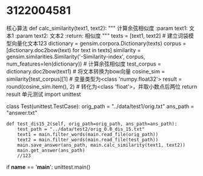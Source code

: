 # 3122004581
核心算法
def calc_similarity(text1, text2):
    """
    计算余弦相似度
    :param text1: 文本1
    :param text2: 文本2
    :return: 相似度
    """
    texts = [text1, text2]
    # 建立词袋模型向量化文本123
    dictionary = gensim.corpora.Dictionary(texts)
    corpus = [dictionary.doc2bow(text) for text in texts]
    similarity = gensim.similarities.Similarity('-Similarity-index', corpus, num_features=len(dictionary))  # 计算余弦相似度
    test_corpus = dictionary.doc2bow(text1)     # 将文本转换为bow向量
    cosine_sim = similarity[test_corpus][1]    # 变量类型为<class 'numpy.float32'>
    result = round(cosine_sim.item(), 2)   # 转化为<class 'float'>，并取小数点后两位
    return result
单元测试
import unittest

class Test(unittest.TestCase):
    orig_path = "../data/test1/orig.txt"
    ans_path = "answer.txt"

    def test_dis15_2(self, orig_path=orig_path, ans_path=ans_path):
        test_path = "../data/test2/orig_0.8_dis_15.txt"
        text1 = main.filter_words(main.read_file(orig_path))
        text2 = main.filter_words(main.read_file(test_path))
        main.save_answer(ans_path, main.calc_similarity(text1, text2))
        main.get_answer(ans_path)
        //123

if __name__ == '__main__':
    unittest.main()
